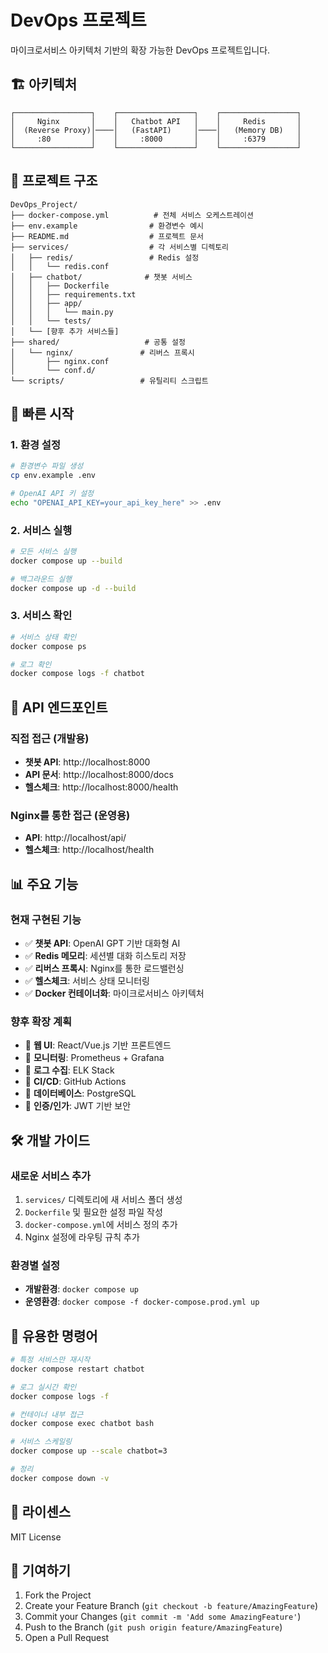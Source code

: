 # DevOps 프로젝트

마이크로서비스 아키텍처 기반의 확장 가능한 DevOps 프로젝트입니다.

## 🏗️ 아키텍처

```
┌─────────────────┐    ┌─────────────────┐    ┌─────────────────┐
│     Nginx       │    │   Chatbot API   │    │     Redis       │
│  (Reverse Proxy)│────│   (FastAPI)     │────│   (Memory DB)   │
│     :80         │    │     :8000       │    │     :6379       │
└─────────────────┘    └─────────────────┘    └─────────────────┘
```

## 📁 프로젝트 구조

```
DevOps_Project/
├── docker-compose.yml          # 전체 서비스 오케스트레이션
├── env.example                # 환경변수 예시
├── README.md                  # 프로젝트 문서
├── services/                  # 각 서비스별 디렉토리
│   ├── redis/                 # Redis 설정
│   │   └── redis.conf
│   ├── chatbot/              # 챗봇 서비스
│   │   ├── Dockerfile
│   │   ├── requirements.txt
│   │   ├── app/
│   │   │   └── main.py
│   │   └── tests/
│   └── [향후 추가 서비스들]
├── shared/                   # 공통 설정
│   └── nginx/               # 리버스 프록시
│       ├── nginx.conf
│       └── conf.d/
└── scripts/                 # 유틸리티 스크립트
```

## 🚀 빠른 시작

### 1. 환경 설정

```bash
# 환경변수 파일 생성
cp env.example .env

# OpenAI API 키 설정
echo "OPENAI_API_KEY=your_api_key_here" >> .env
```

### 2. 서비스 실행

```bash
# 모든 서비스 실행
docker compose up --build

# 백그라운드 실행
docker compose up -d --build
```

### 3. 서비스 확인

```bash
# 서비스 상태 확인
docker compose ps

# 로그 확인
docker compose logs -f chatbot
```

## 🔗 API 엔드포인트

### 직접 접근 (개발용)
- **챗봇 API**: http://localhost:8000
- **API 문서**: http://localhost:8000/docs
- **헬스체크**: http://localhost:8000/health

### Nginx를 통한 접근 (운영용)
- **API**: http://localhost/api/
- **헬스체크**: http://localhost/health

## 📊 주요 기능

### 현재 구현된 기능
- ✅ **챗봇 API**: OpenAI GPT 기반 대화형 AI
- ✅ **Redis 메모리**: 세션별 대화 히스토리 저장
- ✅ **리버스 프록시**: Nginx를 통한 로드밸런싱
- ✅ **헬스체크**: 서비스 상태 모니터링
- ✅ **Docker 컨테이너화**: 마이크로서비스 아키텍처

### 향후 확장 계획
- 🔄 **웹 UI**: React/Vue.js 기반 프론트엔드
- 🔄 **모니터링**: Prometheus + Grafana
- 🔄 **로그 수집**: ELK Stack
- 🔄 **CI/CD**: GitHub Actions
- 🔄 **데이터베이스**: PostgreSQL
- 🔄 **인증/인가**: JWT 기반 보안

## 🛠️ 개발 가이드

### 새로운 서비스 추가

1. `services/` 디렉토리에 새 서비스 폴더 생성
2. `Dockerfile` 및 필요한 설정 파일 작성
3. `docker-compose.yml`에 서비스 정의 추가
4. Nginx 설정에 라우팅 규칙 추가

### 환경별 설정

- **개발환경**: `docker compose up`
- **운영환경**: `docker compose -f docker-compose.prod.yml up`

## 🔧 유용한 명령어

```bash
# 특정 서비스만 재시작
docker compose restart chatbot

# 로그 실시간 확인
docker compose logs -f

# 컨테이너 내부 접근
docker compose exec chatbot bash

# 서비스 스케일링
docker compose up --scale chatbot=3

# 정리
docker compose down -v
```

## 📝 라이센스

MIT License

## 🤝 기여하기

1. Fork the Project
2. Create your Feature Branch (`git checkout -b feature/AmazingFeature`)
3. Commit your Changes (`git commit -m 'Add some AmazingFeature'`)
4. Push to the Branch (`git push origin feature/AmazingFeature`)
5. Open a Pull Request 